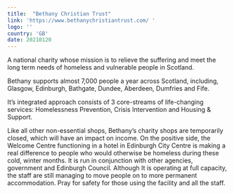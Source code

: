 ```yaml
---
title:  "Bethany Christian Trust"
link: 'https://www.bethanychristiantrust.com/ '
logo: ''
country: 'GB'
date: 20210120
---
```

A national charity whose mission is to relieve the suffering and meet the long term needs of homeless and vulnerable people in Scotland.

Bethany supports almost 7,000 people a year across Scotland, including, Glasgow, Edinburgh, Bathgate, Dundee,  Aberdeen, Dumfries and Fife.

It’s integrated approach consists of 3 core-streams of life-changing services: Homelessness Prevention, Crisis Intervention and Housing & Support.

Like all other non-essential shops, Bethany’s charity shops are temporarily closed, which will have an impact on income.  On the positive side, the Welcome Centre functioning in a hotel in Edinburgh City Centre is making a real difference to people who would otherwise be homeless during these cold, winter months.  It is run in conjunction with other agencies, government and Edinburgh Council.  Although It is operating at full capacity, the staff are still managing to move people on to more permanent accommodation.  Pray for safety for those using the facility and all the staff.